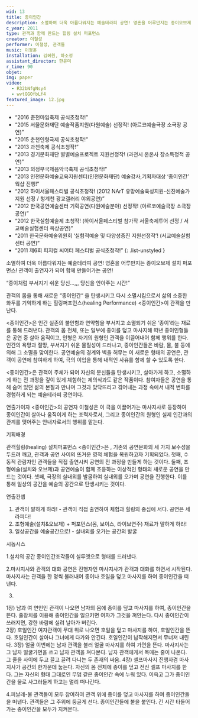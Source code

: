```yaml
---
wid: 13
title: 종이인간
description: 소멸하여 더욱 아름다워지는 예술테라피 공연! 영혼을 어루만지는 종이오브제 설치 퍼포먼스! 관객이 출연자가 되어 함께 만들어가는 공연!
c_year: 2011
type: 관객과 함께 만드는 힐링 설치 퍼포먼스
creator: 이철성
performer: 이철성, 관객들
music: 이정훈
installation: 김혜원, 하소정
assistant_director: 한윤미
r_time: 90
objet: 
img: paper
video:
  - R32bNfgNsy4
  - wvtGGOfbLf4
featured_image: 12.jpg
---
```


- “2016 춘천마임축제 공식초청작!”
- “2015 서울문화재단 예술작품지원(다원예술) 선정작! (아르코예술극장 소극장 공연)”
- “2015 춘천인형극제 공식초청작!”
- “2013 과천축제 공식초청작!”
- “2013 경기문화재단 별별예술프로젝트 지원선정작! (과천시 온온사 장소특정적 공연)”
- “2013 의정부국제음악극축제 공식초청작!”
- “2013 인천문화예술교육지원센터(인천문화재단) 예술강사,기획자대상 ‘종이인간’ 웍샵 진행!”
- “2012 하이서울페스티벌 공식초청작! (2012 NArT 유망예술육성지원-신진예술가지원 선정 / 청계천 광교갤러리 야외공연)”
- “2012 한국공연예술센터 기획공연(다원예술분야) 선정작! (아르코예술극장 소극장 공연)” 
- “2012 한국실험예술제 초청작! (하이서울페스티벌 참가작 서울축제투어 선정 / 서교예술실험센터 옥상공연)”
- “2011 한국문화예술위원회 ‘실험적예술 및 다양성증진 지원선정작’! (서교예술실험센터 공연)“
- “2011 제6회 피지컬 씨어터 페스티벌 공식초청작!”
{: .list-unstyled }

소멸하여 더욱 아름다워지는 예술테라피 공연! 
영혼을 어루만지는 종이오브제 설치 퍼포먼스! 
관객이 출연자가 되어 함께 만들어가는 공연!

“종이처럼 부서지기 쉬운 당신...,,, 당신을 안아주는 시간!”


관객의 몸을 통해 새로운 “종이인간“ 을 탄생시키고 다시 소멸시킴으로서 삶의 소중한 화두를 기억하게 하는 힐링퍼포먼스(healing Performance) <종이인간>이 관객을 만난다. 

<종이인간>은 인간 실존의 불안함과 연약함을 부서지고 소멸되기 쉬운 ‘종이’라는 재료를 통해 드러낸다. 관객의 몸 전체, 또는 일부에 종이를 덮고 마사지해 떠낸 종이인형들은 공연 중 살아 움직이고, 인형은 자기의 원형인 관객을 이끌어내어 함께 행위를 한다. 인간의 욕망과 절망, 부서지기 쉬운 물질성이 드러나고, 종이인간들은 바람, 물, 불 등에 의해 그 소멸을 맞이한다. 공연예술의 경계와 벽을 허무는 이 새로운 형태의 공연은, 관객이 공연에 참여하게 하여, 극의 이입을 통해 내적인 사유를 함께 할 수 있도록 한다.

<종이인간>은 관객이 주체가 되어 자신의 분신들을 탄생시키고, 살아가게 하고, 소멸하게 하는 전 과정을 깊이 있게 체험하는 제의식과도 같은 작품이다. 참여자들은 공연을 통해 숨어 있던 삶의 본질과 만나며 그것과 맞닥뜨리고 겪어내는 과정 속에서 내적 변화를 경험하게 되는 예술테라피 공연이다. 

연출가이자 <종이인간>의 공연자 이철성은 이 극을 이끌어가는 마사지사로 등장하여 종이인간이 살아나 움직이게 하는 조력자로서, 그리고 종이인간의 원형인 실제 인간과의 관계를 맺어주는 안내자로서의 행위를 맡는다. 

기획배경

관객힐링(healing) 설치퍼포먼스 <종이인간>은 , 기존의 공연문화의 세 가지 보수성을 두드려 깨고, 관객과 공연 사이의 뜨거운 영적 체험을 복원하고자 기획되었다. 
  첫째, 수동적 관람자인 관객들을 직접 출연시켜 공연의 전 과정을 만들게 하는 것이다. 
  둘째, 조형예술(설치와 오브제)과 공연예술이 함께 조응하는 이상적인 형태의 새로운 공연을 만드는 것이다. 
  셋째, 극장의 실내외를 발굴하여 실내외를 오가며 공연을 진행한다. 이를 통해 일상의 공간을 예술의 공간으로 탄생시키는 것이다.    

연출컨셉
 
1. 관객이 말하게 하라! - 관객이 직접 출연하여 체험과 힐링의 중심에 서다.
공연은 세라피다!
2. 조형예술(설치&오브제) + 퍼포먼스(몸, 보이스, 라이브연주)
재료가 말하게 하라!
3. 일상공간을 예술공간으로! - 실내외를 오가는 공간의 발굴

시놉시스

1.설치의 공간
종이인간조각들이 실루엣으로 형태를 드러낸다. 

2.마사지사와 관객의 대화
공연은 진행자인 마사지사가 관객과 대화를 하면서 시작된다. 마사지사는 관객을 한 명씩 불러내어 종이나 호일을 덮고 마사지를 하여 종이인간을 떠낸다. 

3. 
1장) 남과 여
연인인 관객이 나오면 남자의 몸에 종이를 덮고 마사지를 하여, 종이인간을 뜬다. 줄장치를 이용해 종이인간을 일으키면 여자가 그것을 껴안는다. 다시 종이인간이 쓰러지면, 강한 바람에 실려 날아가 버린다.  
2장) 호일인간
여자관객이 무대 위로 나오면 호일을 덮고 마사지를 하여, 호일인간을 뜬다. 호일인간이 살아나 그녀에게 다가와 안긴다. 호일인간이 납작해지면서 무너져 내린다. 
3장) 얼굴
이번에는 남자 관객을 불러 얼굴 마사지를 하여 가면을 뜬다. 마사지사는 그 남자 얼굴가면을 쓰고 남자 관객을 쳐다본다. 남자 관객에게서 목매는 줄이 나온다. 그 줄을 사이에 두고 끌고 끌려 다니는 두 존재의 싸움.
4장) 셀프마사지 
진행자겸 마사지사가 공간의 한가운데 눕는다. 자신의 몸 전체에 종이를 덮고 전신 셀프 마사지를 한다. 그는 자신의 형태 그대로인 무덤 같은 종이인간 속에 누워 있다. 이윽고 그가 종이인간을 물로 사그러들게 하고는 멀리 떠나간다.

4.피날레-불
관객들이 모두 참여하여 관객 위에 종이를 덮고 마사지를 하여 종이인간들을 떠낸다. 관객들은 그 주위에 둥글게 선다. 종이인간들에 불을 붙인다. 긴 시간 타들어가는 종이인간을 모두가 지켜본다.
